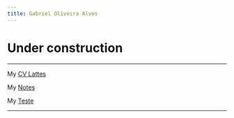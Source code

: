 ```yaml
---
title: Gabriel Oliveira Alves
---
```


# Under construction

***

My [CV Lattes](http://lattes.cnpq.br/8556653249943418)

My [Notes](/notes.md)

My [Teste](/_posts/hello-world.md)


---
